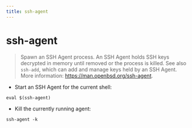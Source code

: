 ```yaml
---
title: ssh-agent
---
```

# ssh-agent

> Spawn an SSH Agent process.
> An SSH Agent holds SSH keys decrypted in memory until removed or the process is killed.
> See also `ssh-add`, which can add and manage keys held by an SSH Agent.
> More information: <https://man.openbsd.org/ssh-agent>.

- Start an SSH Agent for the current shell:

`eval $(ssh-agent)`

- Kill the currently running agent:

`ssh-agent -k`
